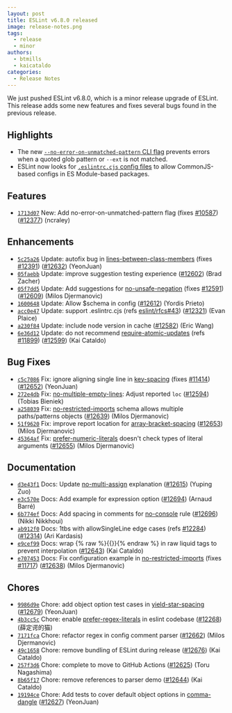 ```yaml
---
layout: post
title: ESLint v6.8.0 released
image: release-notes.png
tags:
  - release
  - minor
authors:
  - btmills
  - kaicataldo
categories:
  - Release Notes
---
```


We just pushed ESLint v6.8.0, which is a minor release upgrade of ESLint. This release adds some new features and fixes several bugs found in the previous release.

## Highlights

* The new [`--no-error-on-unmatched-pattern` CLI flag](/docs/user-guide/command-line-interface#no-error-on-unmatched-pattern) prevents errors when a quoted glob pattern or `--ext` is not matched.
* ESLint now looks for [`.eslintrc.cjs` config files](/docs/user-guide/configuring#configuration-file-formats) to allow CommonJS-based configs in ES Module-based packages.

## Features


* [`1713d07`](https://github.com/eslint/eslint/commit/1713d0758b083f3840d724505f997a7cb20ff384) New: Add no-error-on-unmatched-pattern flag (fixes [#10587](https://github.com/eslint/eslint/issues/10587)) ([#12377](https://github.com/eslint/eslint/issues/12377)) (ncraley)




## Enhancements


* [`5c25a26`](https://github.com/eslint/eslint/commit/5c25a26608fbd9a1d0127c9a3653609aa4b63e86) Update: autofix bug in [lines-between-class-members](/docs/rules/lines-between-class-members) (fixes [#12391](https://github.com/eslint/eslint/issues/12391)) ([#12632](https://github.com/eslint/eslint/issues/12632)) (YeonJuan)
* [`05faebb`](https://github.com/eslint/eslint/commit/05faebb943456ad2b20117f3c8b3eccbe2e2fb03) Update: improve suggestion testing experience ([#12602](https://github.com/eslint/eslint/issues/12602)) (Brad Zacher)
* [`05f7dd5`](https://github.com/eslint/eslint/commit/05f7dd53ed91a6e3be9eb40825fb6d2207f82209) Update: Add suggestions for [no-unsafe-negation](/docs/rules/no-unsafe-negation) (fixes [#12591](https://github.com/eslint/eslint/issues/12591)) ([#12609](https://github.com/eslint/eslint/issues/12609)) (Milos Djermanovic)
* [`1600648`](https://github.com/eslint/eslint/commit/1600648d2880ffb1e9e414b31ff0f66ead7167f9) Update: Allow $schema in config ([#12612](https://github.com/eslint/eslint/issues/12612)) (Yordis Prieto)
* [`acc0e47`](https://github.com/eslint/eslint/commit/acc0e47572a9390292b4e313b4a4bf360d236358) Update: support .eslintrc.cjs (refs [eslint/rfcs#43](https://github.com/eslint/rfcs/issues/43)) ([#12321](https://github.com/eslint/eslint/issues/12321)) (Evan Plaice)
* [`a230f84`](https://github.com/eslint/eslint/commit/a230f8404e4f2423dd79378b065d24c12776775b) Update: include node version in cache ([#12582](https://github.com/eslint/eslint/issues/12582)) (Eric Wang)
* [`6e36d12`](https://github.com/eslint/eslint/commit/6e36d12d95e76022172fd0ec8a5e85c22fde6a8a) Update: do not recommend [require-atomic-updates](/docs/rules/require-atomic-updates) (refs [#11899](https://github.com/eslint/eslint/issues/11899)) ([#12599](https://github.com/eslint/eslint/issues/12599)) (Kai Cataldo)




## Bug Fixes


* [`c5c7086`](https://github.com/eslint/eslint/commit/c5c708666b450fb69522a55aa375626f9297dc6f) Fix: ignore aligning single line in [key-spacing](/docs/rules/key-spacing) (fixes [#11414](https://github.com/eslint/eslint/issues/11414)) ([#12652](https://github.com/eslint/eslint/issues/12652)) (YeonJuan)
* [`272e4db`](https://github.com/eslint/eslint/commit/272e4db6074283bc01cc6ec72c9e396bb3c110e6) Fix: [no-multiple-empty-lines](/docs/rules/no-multiple-empty-lines): Adjust reported `loc` ([#12594](https://github.com/eslint/eslint/issues/12594)) (Tobias Bieniek)
* [`a258039`](https://github.com/eslint/eslint/commit/a258039e556075d7d1f955a79d094ea103ec165a) Fix: [no-restricted-imports](/docs/rules/no-restricted-imports) schema allows multiple paths/patterns objects ([#12639](https://github.com/eslint/eslint/issues/12639)) (Milos Djermanovic)
* [`51f9620`](https://github.com/eslint/eslint/commit/51f9620cc55cc091fe38dbe68e4633de06297b8c) Fix: improve report location for [array-bracket-spacing](/docs/rules/array-bracket-spacing) ([#12653](https://github.com/eslint/eslint/issues/12653)) (Milos Djermanovic)
* [`45364af`](https://github.com/eslint/eslint/commit/45364afc9c7f0251348cd1a7a13656c3816435d7) Fix: [prefer-numeric-literals](/docs/rules/prefer-numeric-literals) doesn't check types of literal arguments ([#12655](https://github.com/eslint/eslint/issues/12655)) (Milos Djermanovic)




## Documentation


* [`d3e43f1`](https://github.com/eslint/eslint/commit/d3e43f1c10c5e19f40e7b3d3944b87f1b0c9c075) Docs: Update [no-multi-assign](/docs/rules/no-multi-assign) explanation ([#12615](https://github.com/eslint/eslint/issues/12615)) (Yuping Zuo)
* [`e3c570e`](https://github.com/eslint/eslint/commit/e3c570eaf3d1d44fb57bf42f1870887856e4c5a0) Docs: Add example for expression option ([#12694](https://github.com/eslint/eslint/issues/12694)) (Arnaud Barré)
* [`6b774ef`](https://github.com/eslint/eslint/commit/6b774ef0d849ccf5c1127b25e1fe7c3e438d586b) Docs: Add spacing in comments for [no-console](/docs/rules/no-console) rule ([#12696](https://github.com/eslint/eslint/issues/12696)) (Nikki Nikkhoui)
* [`ab912f0`](https://github.com/eslint/eslint/commit/ab912f0ef709a916ab9a27ea09d9d7adf046fb2d) Docs: 1tbs with allowSingleLine edge cases (refs [#12284](https://github.com/eslint/eslint/issues/12284)) ([#12314](https://github.com/eslint/eslint/issues/12314)) (Ari Kardasis)
* [`e9cef99`](https://github.com/eslint/eslint/commit/e9cef99e6ebec1faefdb576ca597e81ae4f04afd) Docs: wrap 
{% raw %}{{}}{% endraw %} in raw liquid tags to prevent interpolation ([#12643](https://github.com/eslint/eslint/issues/12643)) (Kai Cataldo)
* [`e707453`](https://github.com/eslint/eslint/commit/e70745325ff9e085acc6843dd8bfae5550645d4f) Docs: Fix configuration example in [no-restricted-imports](/docs/rules/no-restricted-imports) (fixes [#11717](https://github.com/eslint/eslint/issues/11717)) ([#12638](https://github.com/eslint/eslint/issues/12638)) (Milos Djermanovic)








## Chores


* [`9986d9e`](https://github.com/eslint/eslint/commit/9986d9e0baed0d3586bbee472fe2fae2ed625f5d) Chore: add object option test cases in [yield-star-spacing](/docs/rules/yield-star-spacing) ([#12679](https://github.com/eslint/eslint/issues/12679)) (YeonJuan)
* [`4b3cc5c`](https://github.com/eslint/eslint/commit/4b3cc5cd2459f04eae149faea0651785d7f9db0b) Chore: enable [prefer-regex-literals](/docs/rules/prefer-regex-literals) in eslint codebase ([#12268](https://github.com/eslint/eslint/issues/12268)) (薛定谔的猫)
* [`7171fca`](https://github.com/eslint/eslint/commit/7171fca6ef4e0e8f267658fc7d8f603f00eddd84) Chore: refactor regex in config comment parser ([#12662](https://github.com/eslint/eslint/issues/12662)) (Milos Djermanovic)
* [`49c1658`](https://github.com/eslint/eslint/commit/49c1658544ace24b9aaaa301af0fc07a2ef3bf30) Chore: remove bundling of ESLint during release ([#12676](https://github.com/eslint/eslint/issues/12676)) (Kai Cataldo)
* [`257f3d6`](https://github.com/eslint/eslint/commit/257f3d67905a52bf8602a5a5707c893cc90d7ca7) Chore: complete to move to GitHub Actions ([#12625](https://github.com/eslint/eslint/issues/12625)) (Toru Nagashima)
* [`8b65f17`](https://github.com/eslint/eslint/commit/8b65f175dfb4fac11ed7184537be400ed14996fb) Chore: remove references to parser demo ([#12644](https://github.com/eslint/eslint/issues/12644)) (Kai Cataldo)
* [`19194ce`](https://github.com/eslint/eslint/commit/19194cec724e016df02376bbeae31171be6f0bdf) Chore: Add tests to cover default object options in [comma-dangle](/docs/rules/comma-dangle) ([#12627](https://github.com/eslint/eslint/issues/12627)) (YeonJuan)
